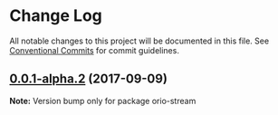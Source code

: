 # Change Log

All notable changes to this project will be documented in this file.
See [Conventional Commits](https://conventionalcommits.org) for commit guidelines.

<a name="0.0.1-alpha.2"></a>
## [0.0.1-alpha.2](https://github.com/zacharygolba/orio/compare/v0.0.1-alpha.1...v0.0.1-alpha.2) (2017-09-09)




**Note:** Version bump only for package orio-stream
